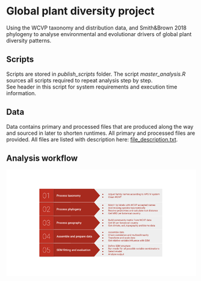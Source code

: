 # Global plant diversity project

Using the WCVP taxonomy and distribution data, and Smith&Brown 2018 phylogeny to analyse environmental and evolutionar drivers of global plant diversity patterns.

## Scripts

Scripts are stored in *publish_scripts* folder. The script
*master_analysis.R* sources all scripts required to repeat analysis step by step.  
See header in this script for system requirements and execution time information.


## Data
Data contains primary and processed files that are produced along the way and sourced in later to shorten runtimes. All primary and processed files are provided. All files are listed with description here: [file_description.txt](file_description.txt).


## Analysis workflow
<p align="left">
<img src="flow_chart_wcvp.png"/>  
</p>  